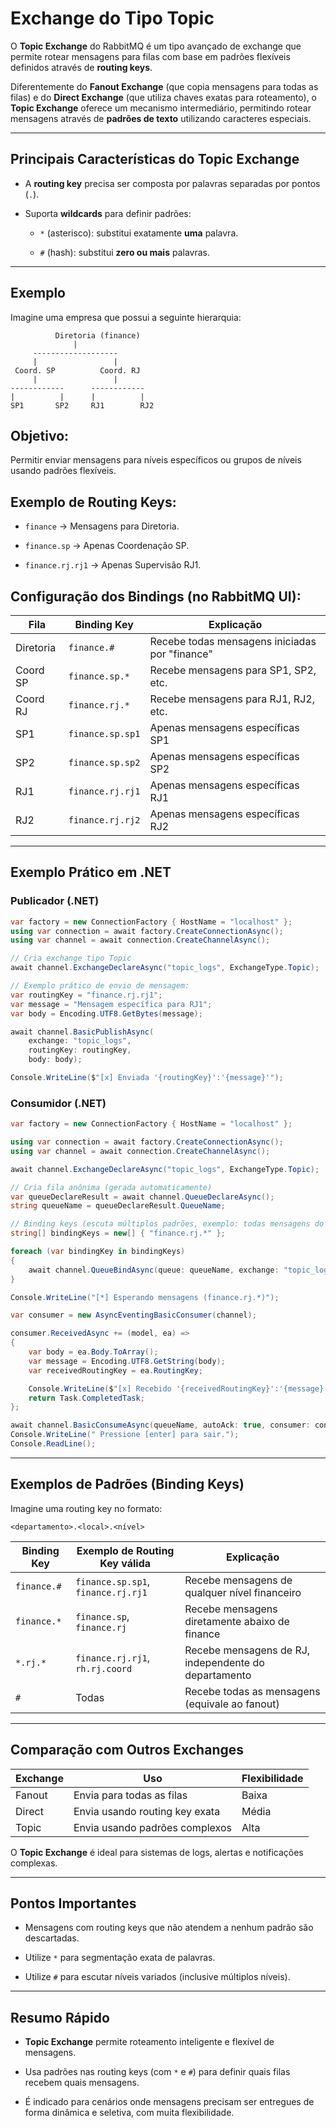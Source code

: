 #  **Exchange** do Tipo **Topic**

O **Topic Exchange** do RabbitMQ é um tipo avançado de exchange que permite rotear mensagens para filas com base em padrões flexíveis definidos através de **routing keys**.

Diferentemente do **Fanout Exchange** (que copia mensagens para todas as filas) e do **Direct Exchange** (que utiliza chaves exatas para roteamento), o **Topic Exchange** oferece um mecanismo intermediário, permitindo rotear mensagens através de **padrões de texto** utilizando caracteres especiais.

---

## Principais Características do Topic Exchange

- A **routing key** precisa ser composta por palavras separadas por pontos (`.`).
    
- Suporta **wildcards** para definir padrões:
    
    - `*` (asterisco): substitui exatamente **uma** palavra.
        
    - `#` (hash): substitui **zero ou mais** palavras.

---

## Exemplo

Imagine uma empresa que possui a seguinte hierarquia:

```
          Diretoria (finance)
              |
     -------------------
     |                 |
 Coord. SP          Coord. RJ
     |                 |
------------      ------------
|          |      |          |
SP1       SP2     RJ1        RJ2
```

## Objetivo:

Permitir enviar mensagens para níveis específicos ou grupos de níveis usando padrões flexíveis.

## Exemplo de Routing Keys:

- `finance` → Mensagens para Diretoria.
    
- `finance.sp` → Apenas Coordenação SP.
    
- `finance.rj.rj1` → Apenas Supervisão RJ1.

## Configuração dos Bindings (no RabbitMQ UI):

|Fila|Binding Key|Explicação|
|---|---|---|
|Diretoria|`finance.#`|Recebe todas mensagens iniciadas por "finance"|
|Coord SP|`finance.sp.*`|Recebe mensagens para SP1, SP2, etc.|
|Coord RJ|`finance.rj.*`|Recebe mensagens para RJ1, RJ2, etc.|
|SP1|`finance.sp.sp1`|Apenas mensagens específicas SP1|
|SP2|`finance.sp.sp2`|Apenas mensagens específicas SP2|
|RJ1|`finance.rj.rj1`|Apenas mensagens específicas RJ1|
|RJ2|`finance.rj.rj2`|Apenas mensagens específicas RJ2|

---

## Exemplo Prático em .NET

### Publicador (.NET)

```csharp
var factory = new ConnectionFactory { HostName = "localhost" };
using var connection = await factory.CreateConnectionAsync();
using var channel = await connection.CreateChannelAsync();

// Cria exchange tipo Topic
await channel.ExchangeDeclareAsync("topic_logs", ExchangeType.Topic);

// Exemplo prático de envio de mensagem:
var routingKey = "finance.rj.rj1";
var message = "Mensagem específica para RJ1";
var body = Encoding.UTF8.GetBytes(message);

await channel.BasicPublishAsync(
    exchange: "topic_logs",
    routingKey: routingKey,
    body: body);

Console.WriteLine($"[x] Enviada '{routingKey}':'{message}'");
```

### Consumidor (.NET)

```csharp
var factory = new ConnectionFactory { HostName = "localhost" };

using var connection = await factory.CreateConnectionAsync();
using var channel = await connection.CreateChannelAsync();

await channel.ExchangeDeclareAsync("topic_logs", ExchangeType.Topic);

// Cria fila anônima (gerada automaticamente)
var queueDeclareResult = await channel.QueueDeclareAsync();
string queueName = queueDeclareResult.QueueName;

// Binding keys (escuta múltiplos padrões, exemplo: todas mensagens do RJ)
string[] bindingKeys = new[] { "finance.rj.*" };

foreach (var bindingKey in bindingKeys)
{
    await channel.QueueBindAsync(queue: queueName, exchange: "topic_logs", routingKey: bindingKey);
}

Console.WriteLine("[*] Esperando mensagens (finance.rj.*)");

var consumer = new AsyncEventingBasicConsumer(channel);

consumer.ReceivedAsync += (model, ea) =>
{
    var body = ea.Body.ToArray();
    var message = Encoding.UTF8.GetString(body);
    var receivedRoutingKey = ea.RoutingKey;

    Console.WriteLine($"[x] Recebido '{receivedRoutingKey}':'{message}'");
    return Task.CompletedTask;
};

await channel.BasicConsumeAsync(queueName, autoAck: true, consumer: consumer);
Console.WriteLine(" Pressione [enter] para sair.");
Console.ReadLine();
```

---

## Exemplos de Padrões (Binding Keys)

Imagine uma routing key no formato:

```
<departamento>.<local>.<nível>
```

|Binding Key|Exemplo de Routing Key válida|Explicação|
|---|---|---|
|`finance.#`|`finance.sp.sp1`, `finance.rj.rj1`|Recebe mensagens de qualquer nível financeiro|
|`finance.*`|`finance.sp`, `finance.rj`|Recebe mensagens diretamente abaixo de finance|
|`*.rj.*`|`finance.rj.rj1`, `rh.rj.coord`|Recebe mensagens de RJ, independente do departamento|
|`#`|Todas|Recebe todas as mensagens (equivale ao fanout)|

---

## Comparação com Outros Exchanges

|Exchange|Uso|Flexibilidade|
|---|---|---|
|Fanout|Envia para todas as filas|Baixa|
|Direct|Envia usando routing key exata|Média|
|Topic|Envia usando padrões complexos|Alta|

O **Topic Exchange** é ideal para sistemas de logs, alertas e notificações complexas.

---

## Pontos Importantes

- Mensagens com routing keys que não atendem a nenhum padrão são descartadas.
    
- Utilize `*` para segmentação exata de palavras.
    
- Utilize `#` para escutar níveis variados (inclusive múltiplos níveis).

---

## Resumo Rápido

- **Topic Exchange** permite roteamento inteligente e flexível de mensagens.
    
- Usa padrões nas routing keys (com `*` e `#`) para definir quais filas recebem quais mensagens.
    
- É indicado para cenários onde mensagens precisam ser entregues de forma dinâmica e seletiva, com muita flexibilidade.
